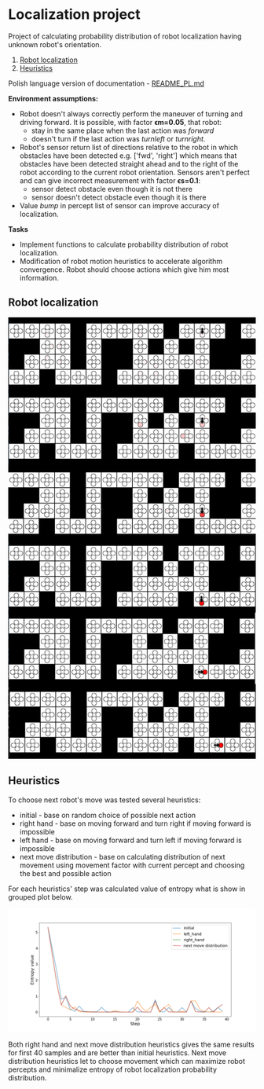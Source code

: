 # Localization project 
Project of calculating probability distribution of robot localization having unknown robot's orientation.

1. [Robot localization](#robot-localization)
2. [Heuristics](#heuristics)

Polish language version of documentation - [README_PL.md](./README_FILES/README_PL.md)

**Environment assumptions:**
- Robot doesn't always correctly perform the maneuver of turning and driving forward. It is possible, with factor **ϵm=0.05**, that robot:
    - stay in the same place when the last action was *forward* 
    - doesn't turn if the last action was *turnleft* or *turnright*.
- Robot's sensor return list of directions relative to the robot in which obstacles have been detected e.g. ['fwd', 'right'] which means that obstacles have been detected straight ahead and to the right of the robot according to the current robot orientation. Sensors aren't perfect and can give incorrect measurement with factor **ϵs=0.1**:
  - sensor detect obstacle even though it is not there 
  - sensor doesn't detect obstacle even though it is there 
- Value *bump* in percept list of sensor can improve accuracy of localization.

**Tasks**
- Implement functions to calculate probability distribution of robot localization.
- Modification of robot motion heuristics to accelerate algorithm convergence. Robot should choose actions which give him most information.

## Robot localization
![5 first steps](./README_FILES/steps_image.png)

## Heuristics
To choose next robot's move was tested several heuristics:
- initial - base on random choice of possible next action
- right hand - base on moving forward and turn right if moving forward is impossible
- left hand - base on moving forward and turn left if moving forward is impossible
- next move distribution - base on calculating distribution of next movement using movement factor with current percept and choosing the best and possible action

For each heuristics' step was calculated value of entropy what is show in grouped plot below.

![Used heuristics plots](./README_FILES/40_steps_entropy.png)

Both right hand and next move distribution heuristics gives the same results for first 40 samples and are better than initial heuristics. Next move distribution heuristics let to choose movement which can maximize robot percepts and minimalize entropy of robot localization probability distribution.